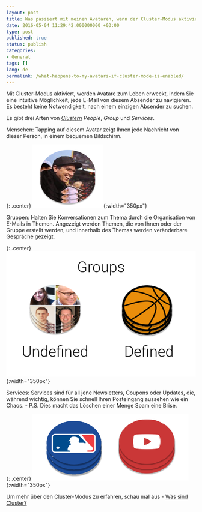 ```yaml
---
layout: post
title: Was passiert mit meinen Avataren, wenn der Cluster-Modus aktiviert ist?
date: 2016-05-04 11:29:42.000000000 +03:00
type: post
published: true
status: publish
categories:
- General
tags: []
lang: de
permalink: /what-happens-to-my-avatars-if-cluster-mode-is-enabled/
---
```


Mit Cluster-Modus aktiviert, werden Avatare zum Leben erweckt, indem Sie eine intuitive Möglichkeit, jede E-Mail von diesem Absender zu navigieren. Es besteht keine Notwendigkeit, nach einem einzigen Absender zu suchen.

Es gibt drei Arten von [*Clustern*](/what-are-clusters/) *People*, *Group* und *Services*.

Menschen: Tapping auf diesem Avatar zeigt Ihnen jede Nachricht von dieser Person, in einem bequemen Bildschirm.

{: .center}
![People Avatar](/assets/PeopleAvatar-17.png){:width="350px"}

Gruppen: Halten Sie Konversationen zum Thema durch die Organisation von E-Mails in Themen. Angezeigt werden Themen, die von Ihnen oder der Gruppe erstellt werden, und innerhalb des Themas werden veränderbare Gespräche gezeigt.

{: .center}
![GP Screens](/assets/Base_GP_ScreenShots-16.png){:width="350px"}

Services: Services sind für all jene Newsletters, Coupons oder Updates, die, während wichtig, können Sie schnell Ihren Posteingang aussehen wie ein Chaos. - P.S. Dies macht das Löschen einer Menge Spam eine Brise.

{: .center}
![Services](/assets/Service_Clusrers_SBS.png){:width="350px"}

Um mehr über den Cluster-Modus zu erfahren, schau mal aus - [Was sind Cluster?](/what-are-clusters/)

